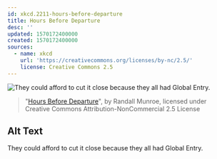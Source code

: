 ```yaml
---
id: xkcd.2211-hours-before-departure
title: Hours Before Departure
desc: ''
updated: 1570172400000
created: 1570172400000
sources:
  - name: xkcd
    url: 'https://creativecommons.org/licenses/by-nc/2.5/'
    license: Creative Commons 2.5
---
```

![They could afford to cut it close because they all had Global Entry.](https://imgs.xkcd.com/comics/hours_before_departure.png)
> "[Hours Before Departure](https://xkcd.com/2211/)", by Randall Munroe, licensed under Creative Commons Attribution-NonCommercial 2.5 License

## Alt Text
They could afford to cut it close because they all had Global Entry.
